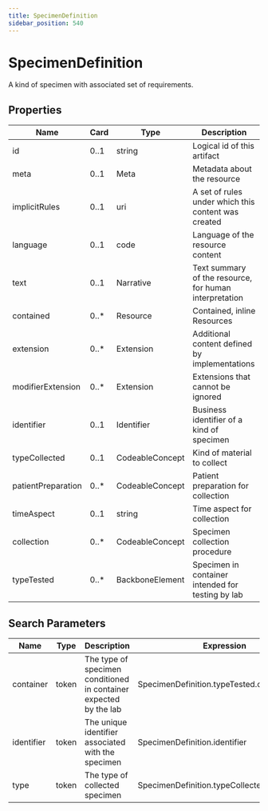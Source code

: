 ```yaml
---
title: SpecimenDefinition
sidebar_position: 540
---
```


# SpecimenDefinition

A kind of specimen with associated set of requirements.

## Properties

| Name | Card | Type | Description |
| --- | --- | --- | --- |
| id | 0..1 | string | Logical id of this artifact
| meta | 0..1 | Meta | Metadata about the resource
| implicitRules | 0..1 | uri | A set of rules under which this content was created
| language | 0..1 | code | Language of the resource content
| text | 0..1 | Narrative | Text summary of the resource, for human interpretation
| contained | 0..* | Resource | Contained, inline Resources
| extension | 0..* | Extension | Additional content defined by implementations
| modifierExtension | 0..* | Extension | Extensions that cannot be ignored
| identifier | 0..1 | Identifier | Business identifier of a kind of specimen
| typeCollected | 0..1 | CodeableConcept | Kind of material to collect
| patientPreparation | 0..* | CodeableConcept | Patient preparation for collection
| timeAspect | 0..1 | string | Time aspect for collection
| collection | 0..* | CodeableConcept | Specimen collection procedure
| typeTested | 0..* | BackboneElement | Specimen in container intended for testing by lab

## Search Parameters

| Name | Type | Description | Expression
| --- | --- | --- | --- |
| container | token | The type of specimen conditioned in container expected by the lab | SpecimenDefinition.typeTested.container.type
| identifier | token | The unique identifier associated with the specimen | SpecimenDefinition.identifier
| type | token | The type of collected specimen | SpecimenDefinition.typeCollected


